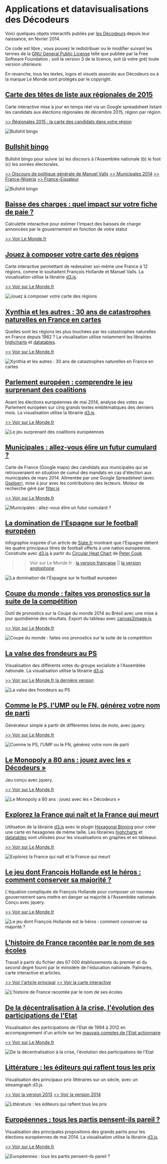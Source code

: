# Applications et datavisualisations des Décodeurs

Voici quelques objets interactifs publiés par [les Décodeurs](http://www.lemonde.fr/les-decodeurs/) depuis leur naissance, en février 2014.

Ce code est libre ; vous pouvez le redistribuer ou le modifier suivant les termes de la [GNU General Public License](http://www.gnu.org/licenses/gpl.html) telle que publiée par la Free Software Foundation ; soit la version 3 de la licence, soit (à votre gré) toute version ultérieure.

En revanche, tous les textes, logos et visuels associés aux Décodeurs ou à la marque Le Monde sont protégés par le copyright.

## [Carte des têtes de liste aux régionales de 2015](candidats-regionales2015) ##
Carte interactive mise à jour en temps réel via un Google spreadsheet listant les candidats aux élections régionales de décembre 2015, région par région.

[>> Régionales 2015 : la carte des candidats dans votre région](http://www.lemonde.fr/les-decodeurs/visuel/2015/08/05/regionales-2015-la-carte-des-candidats-dans-votre-region_4712776_4355770.html)

![Bullshit bingo](candidats-regionales2015/illustr.png "Bullshit bingo")

## [Bullshit bingo](bullshit-bingo) ##
Bullshit bingo pour suivre (a) les discours à l'Assemblée nationale (b) le foot (c) les soirées électorales.

[>> Discours de politique générale de Manuel Valls](http://www.lemonde.fr/les-decodeurs/visuel/2014/04/08/jouez-au-bingo-du-discours-de-politique-generale-de-manuel-valls_4397625_4355770.html)
[>> Municipales 2014](http://www.lemonde.fr/les-decodeurs/visuel/2014/03/30/suivez-la-soiree-electorale-avec-le-munibingo_4392304_4355770.html)
[>> France-Nigeria](http://www.lemonde.fr/coupe-du-monde/visuel/2014/06/30/jouez-au-bingo-du-match-france-nigeria_4448140_1616627.html)
[>> France-Equateur](http://www.lemonde.fr/les-decodeurs/visuel/2014/06/25/jouez-au-bingo-du-match-france-equateur_4445325_4355770.html)

![Bullshit bingo](bullshit-bingo/illustr.png "Bullshit bingo")

## [Baisse des charges : quel impact sur votre fiche de paie ?](calculette-fiche-de-paie)
Calculette interactive pour estimer l'impact des baisses de charge annoncées par le gouvernement en fonction de votre statut

[>> Voir Le Monde.fr](http://www.lemonde.fr/les-decodeurs/visuel/2014/04/29/baisse-des-charges-quel-impact-sur-votre-fiche-de-paie_4408955_4355770.html)


## [Jouez à composer votre carte des régions](carte-regions) ##
Carte interactive permettant de redessiner soi-même une France à 12 régions, comme le souhaitent François Hollande et Manuel Valls. La visualisation utilise la librairie [d3.js](http://d3js.org).

[>> Voir sur Le Monde.fr](http://www.lemonde.fr/les-decodeurs/visuel/2014/04/18/et-vous-comment-reduiriez-vous-la-france-a-12-regions_4403491_4355770.html)

![Jouez à composer votre carte des régions](carte-regions/illustr.png "Jouez à composer votre carte des régions")


## [Xynthia et les autres : 30 ans de catastrophes naturelles en France en cartes](catastrophes-naturelles) ##
Quelles sont les régions les plus touchées par les catastrophes naturelles en France depuis 1982 ? La visualisation utilise notamment les librairies [highcharts](http://highcharts.com) et [datatables](http://datatables.net).

[>> Voir sur Le Monde.fr](http://www.lemonde.fr/les-decodeurs/visuel/2014/12/12/au-dela-de-xynthia-trente-ans-de-catastrophes-naturelles-en-cartes_4539499_4355770.html)

![Xynthia et les autres : 30 ans de catastrophes naturelles en France en cartes](catastrophes-naturelles/illustr.png "Jouez à composer votre carte des régions")


## [Parlement européen : comprendre le jeu surprenant des coalitions](coalitions-parlement-europeen) ##
Avant les élections européennes de mai 2014, analyse des votes au Parlement européen sur cinq grands textes emblématiques des derniers mois. La visualisation utilise la librairie [d3.js](http://d3js.org).

[>> Voir sur Le Monde.fr](http://www.lemonde.fr/les-decodeurs/visuel/2014/12/12/au-dela-de-xynthia-trente-ans-de-catastrophes-naturelles-en-cartes_4539499_4355770.html)

![Le jeu surprenant des coalitions européennes](coalitions-parlement-europeen/illustr.png "Le jeu surprenant des coalitions européennes")


## [Municipales : allez-vous élire un futur cumulard ?](cumulards-municipales) ##
Carte de France (Google maps) des candidats aux municipales qui se retrouveraient en situation de cumul des mandats en cas d'élection aux municipales de mars 2014. Alimentée par une Google Spreadsheet (avec [Gselper](https://github.com/Pirhoo/LODP/tree/master/Gselper)), mise à jour avec les contributions des lecteurs. Moteur de recherche géré par [filter.js](https://github.com/jiren/filter.js)

[>> Voir sur Le Monde.fr](http://www.lemonde.fr/municipales/visuel/2014/02/28/municipales-allez-vous-elire-un-futur-cumulard_4368751_1828682.html)

![Municipales : allez-vous élire un futur cumulard ?](cumulards-municipales/illustr.png "Municipales : allez-vous élire un futur cumulard ?")


## [La domination de l'Espagne sur le football européen](foot-espagne) ##
Infographie inspirée d'un article de [Slate.fr](http://www.slate.fr/sports/87183/football-espagne-trophees-monde) montrant que l'Espagne détient les quatre principaux titres de football offerts à une nation européenne. Construite avec [d3.js](http://d3js.org) à partir du [Circular Heat Chart](https://github.com/prcweb/d3-circularheat) de [Peter Cook](https://github.com/prcweb)

>> Voir sur Le Monde.fr : [la version française](http://www.lemonde.fr/sport/visuel/2014/05/25/la-domination-de-l-espagne-sur-le-foot-europeen_4425329_3242.html) || [la version anglophone](http://www.lemonde.fr/sport/visuel/2014/05/25/la-domination-de-l-espagne-sur-le-foot-europeen_4425329_3242.html)

![La domination de l'Espagne sur le football européen](foot-espagne/illustr.png "La domination de l'Espagne sur le football européen")


## [Coupe du monde : faites vos pronostics sur la suite de la compétition](foot-pronotics-cdm) ##
Outil de pronostics sur la Coupe du monde 2014 au Brésil avec une mise à jour quotidienne des résultats. Export du tableau avec [canvas2image.js](http://www.nihilogic.dk/labs/canvas2image/)

[>> Voir sur Le Monde.fr](http://www.lemonde.fr/les-decodeurs/visuel/2014/06/14/coupe-du-monde-faites-vos-pronostics-sur-la-suite-de-la-competition_4438319_4355770.html)

![Coupe du monde : faites vos pronostics sur la suite de la compétition](foot-pronotics-cdm/illustr.png "Coupe du monde : faites vos pronostics sur la suite de la compétition")


## [La valse des frondeurs au PS](frondeurs-ps) ##
Visualisation des différents votes du groupe socialiste à l'Assemblée nationale. La visualisation utilise la librairie [d3.js](http://d3js.org).

[>> Voir sur Le Monde.fr la dernière version](http://www.lemonde.fr/les-decodeurs/visuel/2014/09/16/vote-de-confiance-qu-ont-vote-les-frondeurs_4488629_4355770.html)

![La valse des frondeurs au PS](frondeurs-ps/illustr.png "La valse des frondeurs au PS")


## [Comme le PS, l'UMP ou le FN, générez votre nom de parti](generateur-noms-partis) ##
Générateur simple à partir de différentes listes de mots, avec jquery.

[>> Voir sur Le Monde.fr](http://www.lemonde.fr/les-decodeurs/article/2014/10/25/comme-le-ps-l-ump-ou-le-fn-generez-votre-nom-de-parti_4512206_4355770.html)

![Comme le PS, l'UMP ou le FN, générez votre nom de parti](generateur-noms-partis/illustr.png "Comme le PS, l'UMP ou le FN, générez votre nom de parti")


## [Le Monopoly a 80 ans : jouez avec les « Décodeurs »](monopoly) ##
Jeu conçu avec jquery.

[>> Voir sur Le Monde.fr](http://www.lemonde.fr/les-decodeurs/visuel/2015/03/07/jouez-au-monopoly-des-decodeurs_4587464_4355770.html)

![Le Monopoly a 80 ans : jouez avec les « Décodeurs »](monopoly/illustr.png "Le Monopoly a 80 ans : jouez avec les « Décodeurs »")


## [Explorez la France qui naît et la France qui meurt](naissances-morts) ##
Utilisation de la librairie [d3.js](http://d3js.org) avec le plugin [Hexagonal Binning](https://github.com/d3/d3-plugins/tree/master/hexbin) pour créer une carte en hexagones de même taille. Les librairies [highcharts](http://highcharts.com) et [datatables](http://datatables.net) sont utilisées pour les visualisations en graphes et en tableaux.

[>> Voir sur Le Monde.fr](http://www.lemonde.fr/les-decodeurs/visuel/2014/11/13/explorez-la-france-qui-nait-et-la-france-qui-meurt_4523195_4355770.html)

![Explorez la France qui naît et la France qui meurt](naissances-morts/illustr.png "Explorez la France qui naît et la France qui meurt")


## [Le jeu dont François Hollande est le héros : comment conserver sa majorité ?](newsgame-hollande) ##
L'équation compliquée de François Hollande pour composer un nouveau gouvernement sans mettre en danger sa majorité à l'Assemblée nationale. Conçu avec jquery.

[>> Voir sur Le Monde.fr](http://www.lemonde.fr/les-decodeurs/visuel/2014/04/07/nouveau-gouvernement-aidez-francois-hollande-a-conserver-sa-majorite_4396716_4355770.html)

![Le jeu dont François Hollande est le héros : comment conserver sa majorité ?](newsgame-hollande/illustr.png "Le jeu dont François Hollande est le héros : comment conserver sa majorité ?")


## [L'histoire de France racontée par le nom de ses écoles](noms-ecoles) ##
Travail à partir du fichier des 67 000 établissements du premier et du second degré fourni par le ministère de l'éducation nationale. Palmarès, carte interactive et articles.

[>> Voir l'article principal](http://www.lemonde.fr/les-decodeurs/article/2015/04/18/de-jules-ferry-a-pierre-perret-l-etonnant-palmares-des-noms-d-ecoles-de-colleges-et-de-lycees-en-france_4613091_4355770.html)
[>> Voir la carte interactive](http://www.lemonde.fr/les-decodeurs/visuel/2015/04/18/carte-le-nom-de-votre-ancienne-ecole-est-il-repandu_4617631_4355770.html)

![L'histoire de France racontée par le nom de ses écoles](noms-ecoles/illustr.png "L'histoire de France racontée par le nom de ses écoles")


## [De la décentralisation à la crise, l'évolution des participations de l'Etat](participations-etat) ##
Visualisation des participations de l'Etat de 1994 à 2012 en accompagnement d'un article sur les [mauvais comptes de l'Etat actionnaire](http://www.lemonde.fr/les-decodeurs/article/2014/11/04/participations-les-mauvais-comptes-de-l-etat-actionnaire_4509167_4355770.html)

[>> Voir sur Le Monde.fr](http://www.lemonde.fr/les-decodeurs/visuel/2014/11/04/de-la-decentralisation-a-la-crise-l-evolution-des-participations-de-l-etat_4517740_4355770.html)

![De la décentralisation à la crise, l'évolution des participations de l'Etat](participations-etat/illustr.png "De la décentralisation à la crise, l'évolution des participations de l'Etat")


## [Littérature : les éditeurs qui raflent tous les prix](prix-litteraires) ##
Visualisation des principaux prix littéraires sur un siècle, avec un streamgraph d3.js.

[>> Voir la version 2013](http://www.lemonde.fr/livres/visuel/2013/11/30/prix-litteraires-les-maisons-d-edition-qui-regnent-sur-les-classements_3523087_3260.html)
[>> Voir la version 2014](http://www.lemonde.fr/les-decodeurs/visuel/2014/11/20/un-siecle-de-prix-litteraires-maison-par-maison_4526292_4355770.html)

![Littérature : les éditeurs qui raflent tous les prix](prix-litteraires/illustr.png "Littérature : les éditeurs qui raflent tous les prix")



## [Européennes : tous les partis pensent-ils pareil ?](programmes-europeennes-2014) ##
Visualisation des principales propositions des grands partis pour les élections européennes de mai 2014. La visualisation utilise la librairie [d3.js](http://d3js.org).

[>> Voir sur Le Monde.fr](http://www.lemonde.fr/les-decodeurs/visuel/2014/05/15/europeennes-tous-les-partis-pensent-ils-pareil_4419636_4355770.html)

![Européennes : tous les partis pensent-ils pareil ?](programmes-europeennes-2014/illustr.png "Européennes : tous les partis pensent-ils pareil ?")